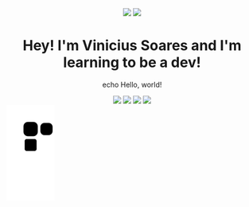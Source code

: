 <div align="center">
  <img src="https://github-readme-stats.vercel.app/api?username=KyuaKun&hide=stars&show_icons=true&theme=radical" height="120px;" />
   <img src="https://github-readme-stats.vercel.app/api/top-langs/?username=KyuaKun&theme=radical&layout=compact" height="120px;" />
</div>

<div align="center">
  <h1> Hey! I'm Vinicius Soares and I'm learning to be a dev! </h1>
  <p> echo Hello, world! </p>
</div>

<div align="center">
  <img src="https://cdn.jsdelivr.net/gh/devicons/devicon/icons/windows8/windows8-original.svg" height="40px;" />
  <img src="https://cdn.jsdelivr.net/gh/devicons/devicon/icons/java/java-original.svg" height="40px;" />
  <img src="https://cdn.jsdelivr.net/gh/devicons/devicon/icons/nodejs/nodejs-original.svg" height="40px;" />
  <img src="https://cdn.jsdelivr.net/gh/devicons/devicon/icons/javascript/javascript-original.svg" height="40px;" />                           
 </div>
 
 <img src="https://github.com/KyuaKun/KyuaKun/blob/output/github-contribution-grid-snake.svg" />
